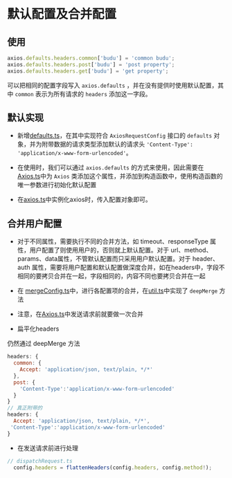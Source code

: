 # 默认配置及合并配置

## 使用

```javascript
axios.defaults.headers.common['budu'] = 'common budu';
axios.defaults.headers.post['budu'] = 'post property';
axios.defaults.headers.get['budu'] = 'get property';
```

可以把相同的配置字段写入 `axios.defaults` ，并在没有提供时使用默认配置，其中 `common` 表示为所有请求的 `headers` 添加这一字段。

## 默认实现

- 新增[defaults.ts](../src/defaults.ts)，在其中实现符合 `AxiosRequestConfig` 接口的 `defaults` 对象，并为附带数据的请求类型添加默认的请求头 `'Content-Type': 'application/x-www-form-urlencoded'`。

- 在使用时，我们可以通过 `axios.defaults` 的方式来使用，因此需要在[Axios.ts](../src/core/Axios.ts)中为 `Axios` 类添加这个属性，并添加到构造函数中，使用构造函数的唯一参数进行初始化默认配置

- 在[axios.ts](../src/axios.ts)中实例化axios时，传入配置对象即可。

## 合并用户配置

- 对于不同属性，需要执行不同的合并方法，如 timeout、responseType 属性，用户配置了则使用用户的，否则就上默认配置。对于 url、method、params、data属性，不管默认配置而只采用用户默认配置。对于 header、auth 属性，需要将用户配置和默认配置做深度合并，如在headers中，字段不相同的要拷贝合并在一起，字段相同的，内容不同也要拷贝合并在一起

- 在 [mergeConfig.ts](../src/core/mergeConfig.ts)中，进行各配置项的合并，在[util.ts](../src/helper/util.ts)中实现了 `deepMerge` 方法

- 注意，在[Axios.ts](../src/core/Axios.ts)中发送请求前就要做一次合并

- 扁平化headers

仍然通过 deepMerge 方法

```javascript
headers: {
  common: {
    Accept: 'application/json, text/plain, */*'
  },
  post: {
    'Content-Type':'application/x-www-form-urlencoded'
  }
}
// 真正附带的
headers: {
  Accept: 'application/json, text/plain, */*',
 'Content-Type':'application/x-www-form-urlencoded'
}
```

- 在发送请求前进行处理

```javascript
// dispatchRequest.ts
  config.headers = flattenHeaders(config.headers, config.method!);

```

